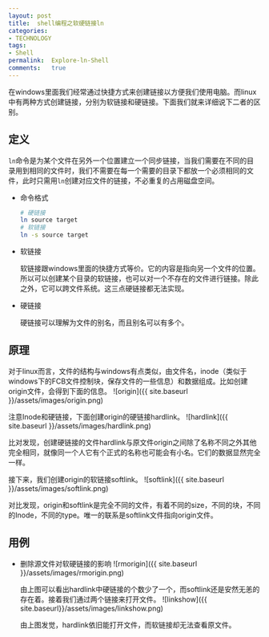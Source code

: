 ```yaml
---
layout:	post
title:	shell编程之软硬链接ln
categories:
- TECHNOLOGY
tags:
- Shell
permalink:  Explore-ln-Shell
comments:	true
---
```

在windows里面我们经常通过快捷方式来创建链接以方便我们使用电脑。而linux中有两种方式创建链接，分别为软链接和硬链接。下面我们就来详细说下二者的区别。
<!-- more -->


## 定义
`ln`命令是为某个文件在另外一个位置建立一个同步链接，当我们需要在不同的目录用到相同的文件时，我们不需要在每一个需要的目录下都放一个必须相同的文件，此时只需用`ln`创建对应文件的链接，不必重复的占用磁盘空间。

* 命令格式

	```bash
	# 硬链接
	ln source target
	# 软链接
	ln -s source target
	```
* 软链接

	软链接跟windows里面的快捷方式等价。它的内容是指向另一个文件的位置。所以可以创建某个目录的软链接，也可以对一个不存在的文件进行链接。除此之外，它可以跨文件系统。这三点硬链接都无法实现。
* 硬链接

	硬链接可以理解为文件的别名，而且别名可以有多个。

## 原理
对于linux而言，文件的结构与windows有点类似，由文件名，inode（类似于windows下的FCB文件控制块，保存文件的一些信息）和数据组成。比如创建origin文件，会得到下面的信息。
![origin]({{ site.baseurl }}/assets/images/origin.png)

注意Inode和硬链接，下面创建origin的硬链接hardlink。
![hardlink]({{ site.baseurl }}/assets/images/hardlink.png)

比对发现，创建硬链接的文件hardlink与原文件origin之间除了名称不同之外其他完全相同，就像同一个人它有个正式的名称也可能会有小名。它们的数据显然完全一样。

接下来，我们创建origin的软链接softlink。
![softlink]({{ site.baseurl }}/assets/images/softlink.png)

对比发现，origin和softlink是完全不同的文件，有着不同的size，不同的块，不同的Inode，不同的type。唯一的联系是softlink文件指向origin文件。


## 用例
*  删除源文件对软硬链接的影响
	![rmorigin]({{ site.baseurl }}/assets/images/rmorigin.png)

	由上图可以看出hardlink中硬链接的个数少了一个，而softlink还是安然无恙的存在着。接着我们通过两个链接来打开文件。
	![linkshow]({{ site.baseurl}}/assets/images/linkshow.png)

	由上图发觉，hardlink依旧能打开文件，而软链接却无法查看原文件。
